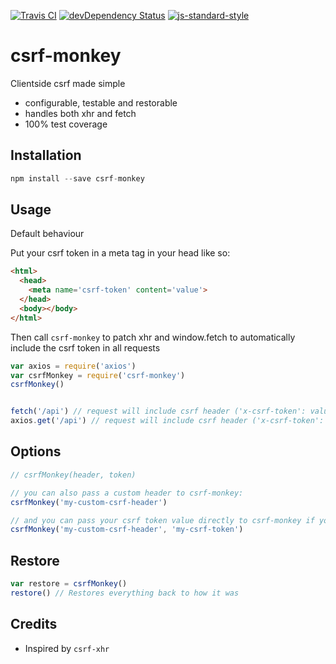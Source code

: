 [![Travis CI](https://travis-ci.org/alanclarke/csrf-monkey.svg?branch=master)](https://travis-ci.org/alanclarke/csrf-monkey)
[![devDependency Status](https://david-dm.org/alanclarke/csrf-monkey/dev-status.svg)](https://david-dm.org/alanclarke/csrf-monkey#info=devDependencies)
[![js-standard-style](https://img.shields.io/badge/code%20style-standard-brightgreen.svg)](http://standardjs.com/)

# csrf-monkey
Clientside csrf made simple

- configurable, testable and restorable
- handles both xhr and fetch
- 100% test coverage

## Installation
```js
npm install --save csrf-monkey
```

## Usage

Default behaviour

Put your csrf token in a meta tag in your head like so:

```html
<html>
  <head>
    <meta name='csrf-token' content='value'>
  </head>
  <body></body>
</html>
```

Then call `csrf-monkey` to patch xhr and window.fetch to automatically include the csrf token in all requests

```js
var axios = require('axios')
var csrfMonkey = require('csrf-monkey')
csrfMonkey()


fetch('/api') // request will include csrf header ('x-csrf-token': value)
axios.get('/api') // request will include csrf header ('x-csrf-token': value)
```


## Options

```js
// csrfMonkey(header, token)

// you can also pass a custom header to csrf-monkey:
csrfMonkey('my-custom-csrf-header')

// and you can pass your csrf token value directly to csrf-monkey if you don't want to include it as a meta tag:
csrfMonkey('my-custom-csrf-header', 'my-csrf-token')

```

## Restore

```js
var restore = csrfMonkey()
restore() // Restores everything back to how it was
```


## Credits
- Inspired by `csrf-xhr`

